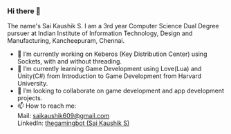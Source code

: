 ### Hi there 👋

The name's Sai Kaushik S. I am a 3rd year Computer Science Dual Degree pursuer at Indian Institute of Information Technology, Design and Manufacturing, Kancheepuram, Chennai. 

- 🔭 I’m currently working on Keberos (Key Distribution Center) using Sockets, with and without threading.
- 🌱 I’m currently learning Game Development using Love(Lua) and Unity(C#) from Introduction to Game Development from Harvard University.
- 👯 I’m looking to collaborate on game development and app development projects.
- 📫 How to reach me: \
    Mail: saikaushik609@gmail.com \
    LinkedIn: [thegamingbot (Sai Kaushik S)](https://www.linkedin.com/in/kihsuakias/)
